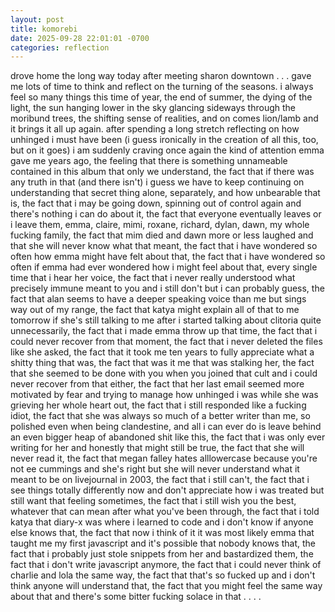 ```yaml
---
layout: post
title: komorebi
date: 2025-09-28 22:01:01 -0700
categories: reflection
---
```


drove home the long way today after meeting sharon downtown . . . gave me lots of time to think and reflect on the turning of the seasons. i always feel so many things this time of year, the end of summer, the dying of the light, the sun hanging lower in the sky glancing sideways through the moribund trees, the shifting sense of realities, and on comes lion/lamb and it brings it all up again. after spending a long stretch reflecting on how unhinged i must have been (i guess ironically in the creation of all this, too, but on it goes) i am suddenly craving once again the kind of attention emma gave me years ago, the feeling that there is something unnameable contained in this album that only we understand, the fact that if there was any truth in that (and there isn't) i guess we have to keep continuing on understanding that secret thing alone, separately, and how unbearable that is, the fact that i may be going down, spinning out of control again and there's nothing i can do about it, the fact that everyone eventually leaves or i leave them, emma, claire, mimi, roxane, richard, dylan, dawn, my whole fucking family, the fact that mim died and dawn more or less laughed and that she will never know what that meant, the fact that i have wondered so often how emma might have felt about that, the fact that i have wondered so often if emma had ever wondered how i might feel about that, every single time that i hear her voice, the fact that i never really understood what precisely immune meant to you and i still don't but i can probably guess, the fact that alan seems to have a deeper speaking voice than me but sings way out of my range, the fact that katya might explain all of that to me tomorrow if she's still talking to me after i started talking about clitoria quite unnecessarily, the fact that i made emma throw up that time, the fact that i could never recover from that moment, the fact that i never deleted the files like she asked, the fact that it took me ten years to fully appreciate what a shitty thing that was, the fact that was it me that was stalking her, the fact that she seemed to be done with you when you joined that cult and i could never recover from that either, the fact that her last email seemed more motivated by fear and trying to manage how unhinged i was while she was grieving her whole heart out, the fact that i still responded like a fucking idiot, the fact that she was always so much of a better writer than me, so polished even when being clandestine, and all i can ever do is leave behind an even bigger heap of abandoned shit like this, the fact that i was only ever writing for her and honestly that might still be true, the fact that she will never read it, the fact that megan falley hates alllowercase because you're not ee cummings and she's right but she will never understand what it meant to be on livejournal in 2003, the fact that i still can't, the fact that i see things totally differently now and don't appreciate how i was treated but still want that feeling sometimes, the fact that i still wish you the best, whatever that can mean after what you've been through, the fact that i told katya that diary-x was where i learned to code and i don't know if anyone else knows that, the fact that now i think of it it was most likely emma that taught me my first javascript and it's possible that nobody knows that, the fact that i probably just stole snippets from her and bastardized them, the fact that i don't write javascript anymore, the fact that i could never think of charlie and lola the same way, the fact that that's so fucked up and i don't think anyone will understand that, the fact that you might feel the same way about that and there's some bitter fucking solace in that . . . .
